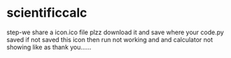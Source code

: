 # scientificcalc
step-we share a icon.ico file plzz download it and save where your code.py saved 
if not saved this icon then run not working and and calculator not showing like as 
thank you......
